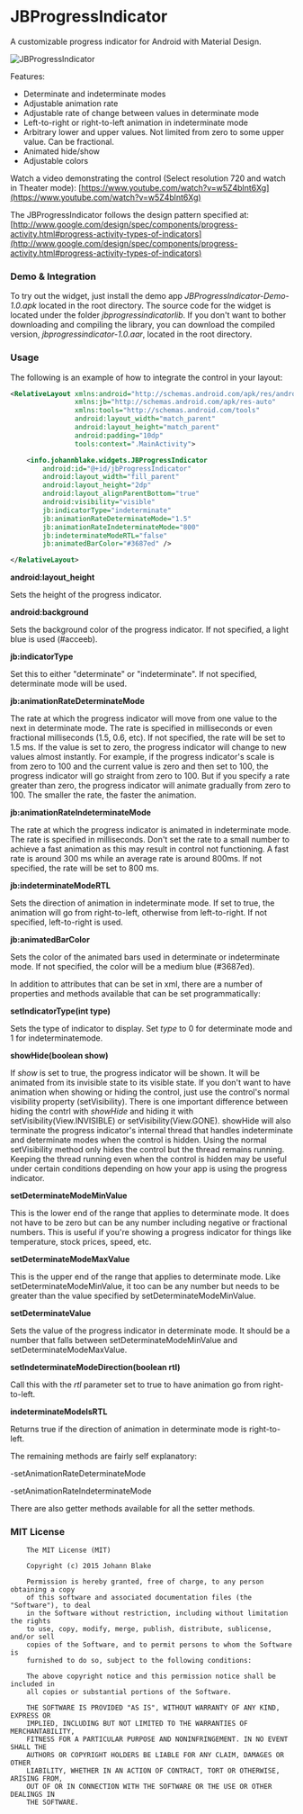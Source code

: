JBProgressIndicator
================
A customizable progress indicator for Android with Material Design.

![JBProgressIndicator](https://github.com/JohannBlake/JBProgressIndicator/blob/master/Graphics/progress-indicators.gif)

Features:

* Determinate and indeterminate modes
* Adjustable animation rate
* Adjustable rate of change between values in determinate mode
* Left-to-right or right-to-left animation in indeterminate mode
* Arbitrary lower and upper values. Not limited from zero to some upper value. Can be fractional.
* Animated hide/show
* Adjustable colors

Watch a video demonstrating the control (Select resolution 720 and watch in Theater mode):
[https://www.youtube.com/watch?v=w5Z4blnt6Xg](https://www.youtube.com/watch?v=w5Z4blnt6Xg)

The JBProgressIndicator follows the design pattern specified at:
[http://www.google.com/design/spec/components/progress-activity.html#progress-activity-types-of-indicators](http://www.google.com/design/spec/components/progress-activity.html#progress-activity-types-of-indicators)

### Demo & Integration

To try out the widget, just install the demo app *JBProgressIndicator-Demo-1.0.apk* located in the root directory. The source code for the widget is located under the folder *jbprogressindicatorlib*. If you don't want to bother downloading and compiling the library, you can download the compiled version, *jbprogressindicator-1.0.aar*, located in the root directory.

### Usage

The following is an example of how to integrate the control in your layout:

``` xml
<RelativeLayout xmlns:android="http://schemas.android.com/apk/res/android"
                xmlns:jb="http://schemas.android.com/apk/res-auto"
                xmlns:tools="http://schemas.android.com/tools"
                android:layout_width="match_parent"
                android:layout_height="match_parent"
                android:padding="10dp"
                tools:context=".MainActivity">

    <info.johannblake.widgets.JBProgressIndicator
        android:id="@+id/jbProgressIndicator"
        android:layout_width="fill_parent"
        android:layout_height="2dp"
        android:layout_alignParentBottom="true"
        android:visibility="visible"
        jb:indicatorType="indeterminate"
        jb:animationRateDeterminateMode="1.5"
        jb:animationRateIndeterminateMode="800"
        jb:indeterminateModeRTL="false"
        jb:animatedBarColor="#3687ed" />

</RelativeLayout>

```

**android:layout_height**

Sets the height of the progress indicator.

**android:background**

Sets the background color of the progress indicator. If not specified, a light blue is used (#acceeb).

**jb:indicatorType**

  Set this to either "determinate" or "indeterminate". If not specified, determinate mode will be used.

**jb:animationRateDeterminateMode**

  The rate at which the progress indicator will move from one value to the next in determinate mode. The rate is specified in milliseconds or even fractional milliseconds (1.5, 0.6, etc). If not specified, the rate will be set to 1.5 ms. If the value is set to zero, the progress indicator will change to new values almost instantly. For example, if the progress indicator's scale is from zero to 100 and the current value is zero and then set to 100, the progress indicator will go straight from zero to 100. But if you specify a rate greater than zero, the progress indicator will animate gradually from zero to 100. The smaller the rate, the faster the animation.
  
**jb:animationRateIndeterminateMode**

  The rate at which the progress indicator is animated in indeterminate mode. The rate is specified in milliseconds. Don't set the rate to a small number to achieve a fast animation as this may result in control not functioning. A fast rate is around 300 ms while an average rate is around 800ms. If not specified, the rate will be set to 800 ms.

**jb:indeterminateModeRTL**

Sets the direction of animation in indeterminate mode. If set to true, the animation will go from right-to-left, otherwise from left-to-right. If not specified, left-to-right is used.

**jb:animatedBarColor**

Sets the color of the animated bars used in determinate or indeterminate mode. If not specified, the color will be a medium blue (#3687ed).

In addition to attributes that can be set in xml, there are a number of properties and methods available that can be set programmatically:

**setIndicatorType(int type)**

Sets the type of indicator to display. Set *type* to 0 for determinate mode and 1 for indeterminatemode.

**showHide(boolean show)**

If *show* is set to true, the progress indicator will be shown. It will be animated from its invisible state to its visible state. If you don't want to have animation when showing or hiding the control, just use the control's normal visibility property (setVisibility). There is one important difference between hiding the contrl with *showHide* and hiding it with setVisibility(View.INVISIBLE) or setVisibility(View.GONE). showHide will also terminate the progress indicator's internal thread that handles indeterminate and determinate modes when the control is hidden. Using the normal setVisibility method only hides the control but the thread remains running. Keeping the thread running even when the control is hidden may be useful under certain conditions depending on how your app is using the progress indicator.

**setDeterminateModeMinValue**

This is the lower end of the range that applies to determinate mode. It does not have to be zero but can be any number including negative or fractional numbers. This is useful if you're showing a progress indicator for things like temperature, stock prices, speed, etc.

**setDeterminateModeMaxValue**

This is the upper end of the range that applies to determinate mode. Like setDeterminateModeMinValue, it too can be any number but needs to be greater than the value specified by setDeterminateModeMinValue.

**setDeterminateValue**

Sets the value of the progress indicator in determinate mode. It should be a number that falls between setDeterminateModeMinValue and setDeterminateModeMaxValue.

**setIndeterminateModeDirection(boolean rtl)**

Call this with the *rtl* parameter set to true to have animation go from right-to-left.

**indeterminateModeIsRTL**

Returns true if the direction of animation in determinate mode is right-to-left.


The remaining methods are fairly self explanatory:

-setAnimationRateDeterminateMode

-setAnimationRateIndeterminateMode

There are also getter methods available for all the setter methods.

### MIT License

```
    The MIT License (MIT)

    Copyright (c) 2015 Johann Blake

    Permission is hereby granted, free of charge, to any person obtaining a copy
    of this software and associated documentation files (the "Software"), to deal
    in the Software without restriction, including without limitation the rights
    to use, copy, modify, merge, publish, distribute, sublicense, and/or sell
    copies of the Software, and to permit persons to whom the Software is
    furnished to do so, subject to the following conditions:

    The above copyright notice and this permission notice shall be included in
    all copies or substantial portions of the Software.

    THE SOFTWARE IS PROVIDED "AS IS", WITHOUT WARRANTY OF ANY KIND, EXPRESS OR
    IMPLIED, INCLUDING BUT NOT LIMITED TO THE WARRANTIES OF MERCHANTABILITY,
    FITNESS FOR A PARTICULAR PURPOSE AND NONINFRINGEMENT. IN NO EVENT SHALL THE
    AUTHORS OR COPYRIGHT HOLDERS BE LIABLE FOR ANY CLAIM, DAMAGES OR OTHER
    LIABILITY, WHETHER IN AN ACTION OF CONTRACT, TORT OR OTHERWISE, ARISING FROM,
    OUT OF OR IN CONNECTION WITH THE SOFTWARE OR THE USE OR OTHER DEALINGS IN
    THE SOFTWARE.
```
